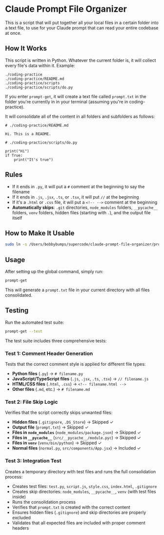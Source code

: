 # Claude Prompt File Organizer

This is a script that will put together all your local files in a certain folder into a text file, to use for your Claude prompt that can read your entire codebase at once.

## How It Works

This script is written in Python. Whatever the current folder is, it will collect every file's data within it. Example:

```
./coding-practice
./coding-practice/README.md
./coding-practice/scripts
./coding-practice/scripts/do.py
```

If you enter `prompt-get`, it will create a text file called `prompt.txt` in the folder you're currently in in your terminal (assuming you're in coding-practice).

It will consolidate all of the content in all folders and subfolders as follows:

```
# ./coding-practice/README.md

Hi. This is a README.

# ./coding-practice/scripts/do.py

print("Hi")
if True:
    print("It's true")
```

## Rules

- If it ends in `.py`, it will put a `#` comment at the beginning to say the filename
- If it ends in `.js`, `.jsx`, `.ts`, or `.tsx`, it will put `//` at the beginning
- If it's a `.html` or `.css` file, it will put a `<!-- -->` comment at the beginning
- **Automatically skips**: `.git` directories, `node_modules` folders, `__pycache__` folders, `venv` folders, hidden files (starting with `.`), and the output file itself

## How to Make It Usable

```bash
sudo ln -s /Users/bobbybumps/supercode/claude-prompt-file-organizer/prompt_get.py /usr/local/bin/prompt-get
```

## Usage

After setting up the global command, simply run:

```bash
prompt-get
```

This will generate a `prompt.txt` file in your current directory with all files consolidated.

## Testing

Run the automated test suite:

```bash
prompt-get --test
```

The test suite includes three comprehensive tests:

### Test 1: Comment Header Generation
Tests that the correct comment style is applied for different file types:
- **Python files** (`.py`) → `# filename.py`
- **JavaScript/TypeScript files** (`.js`, `.jsx`, `.ts`, `.tsx`) → `// filename.js`
- **HTML/CSS files** (`.html`, `.css`) → `<!-- filename.html -->`
- **Other files** (`.md`, etc.) → `# filename.md`

### Test 2: File Skip Logic
Verifies that the script correctly skips unwanted files:
- **Hidden files** (`.gitignore`, `.DS_Store`) → Skipped ✓
- **Output file** (`prompt.txt`) → Skipped ✓
- **Files in `node_modules`** (`node_modules/package.json`) → Skipped ✓
- **Files in `__pycache__`** (`src/__pycache__/module.pyc`) → Skipped ✓
- **Files in `venv`** (`venv/bin/python`) → Skipped ✓
- **Normal files** (`normal.py`, `src/components/App.jsx`) → Included ✓

### Test 3: Integration Test
Creates a temporary directory with test files and runs the full consolidation process:
- Creates test files: `test.py`, `script.js`, `style.css`, `index.html`, `.gitignore`
- Creates skip directories: `node_modules`, `__pycache__`, `venv` (with test files inside)
- Runs the consolidation process
- Verifies that `prompt.txt` is created with the correct content
- Ensures hidden files (`.gitignore`) and skip directories are properly excluded
- Validates that all expected files are included with proper comment headers